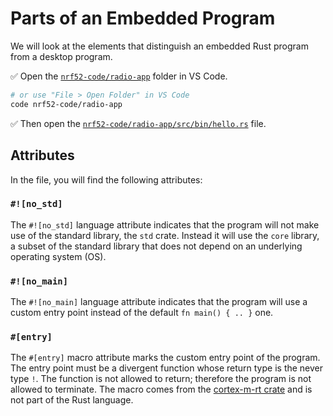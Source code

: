 # Parts of an Embedded Program

We will look at the elements that distinguish an embedded Rust program from a desktop program.

✅ Open the [`nrf52-code/radio-app`](../../nrf52-code/radio-app) folder in VS Code.

```sh
# or use "File > Open Folder" in VS Code
code nrf52-code/radio-app
```

✅ Then open the [`nrf52-code/radio-app/src/bin/hello.rs`](../../nrf52-code/radio-app/src/bin/hello.rs) file.

## Attributes

In the file, you will find the following attributes:

### `#![no_std]`

 The `#![no_std]` language attribute indicates that the program will not make use of the standard library, the `std` crate. Instead it will use the `core` library, a subset of the standard library that does not depend on an underlying operating system (OS).

### `#![no_main]`

The `#![no_main]` language attribute indicates that the program will use a custom entry point instead of the default `fn main() { .. }` one.

### `#[entry]`

The `#[entry]` macro attribute marks the custom entry point of the program. The entry point must be a divergent function whose return type is the never type `!`. The function is not allowed to return; therefore the program is not allowed to terminate. The macro comes from the [cortex-m-rt crate](https://docs.rs/cortex-m-rt/0.7.3/cortex_m_rt/attr.entry.html) and is not part of the Rust language.
